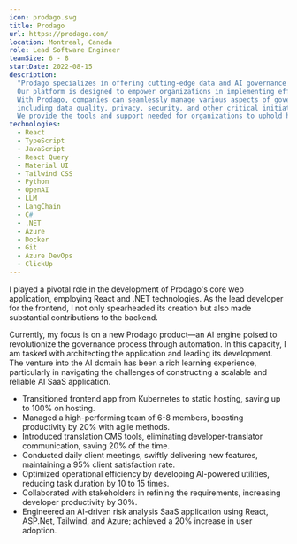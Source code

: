 ```yaml
---
icon: prodago.svg
title: Prodago
url: https://prodago.com/
location: Montreal, Canada
role: Lead Software Engineer
teamSize: 6 - 8
startDate: 2022-08-15
description:
  "Prodago specializes in offering cutting-edge data and AI governance solutions.
  Our platform is designed to empower organizations in implementing effective governance frameworks.
  With Prodago, companies can seamlessly manage various aspects of governance,
  including data quality, privacy, security, and other critical initiatives.
  We provide the tools and support needed for organizations to uphold high standards in their data and AI practices."
technologies:
  - React
  - TypeScript
  - JavaScript
  - React Query
  - Material UI
  - Tailwind CSS
  - Python
  - OpenAI
  - LLM
  - LangChain
  - C#
  - .NET
  - Azure
  - Docker
  - Git
  - Azure DevOps
  - ClickUp
---
```


I played a pivotal role in the development of Prodago's core web application, employing React and .NET technologies.
As the lead developer for the frontend,
I not only spearheaded its creation but also made substantial contributions to the backend.

Currently, my focus is on a new Prodago product—an AI engine poised to revolutionize the governance
process through automation. In this capacity, I am tasked with architecting the application and leading
its development. The venture into the AI domain has been a rich learning experience, particularly in navigating
the challenges of constructing a scalable and reliable AI SaaS application.

- Transitioned frontend app from Kubernetes to static hosting, saving up to 100% on hosting.
- Managed a high-performing team of 6-8 members, boosting productivity by 20% with agile methods.
- Introduced translation CMS tools, eliminating developer-translator communication, saving 20% of the time.
- Conducted daily client meetings, swiftly delivering new features, maintaining a 95% client satisfaction rate.
- Optimized operational efficiency by developing AI-powered utilities, reducing task duration by 10 to 15 times.
- Collaborated with stakeholders in refining the requirements, increasing developer productivity by 30%.
- Engineered an AI-driven risk analysis SaaS application using React, ASP.Net, Tailwind, and Azure; achieved a 20%
  increase in user adoption.